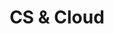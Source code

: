 ---
title: "CS & Cloud"
description: ""
banner: "98e16360-a366-4b78-8e0a-031da07fdacb/images/exoscale-icon.png"

weight: 2
---